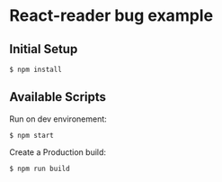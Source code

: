 # React-reader bug example

## Initial Setup
```console
$ npm install 
```
## Available Scripts
Run on dev environement:
```console
$ npm start 
```
Create a Production build:
```console
$ npm run build
```
